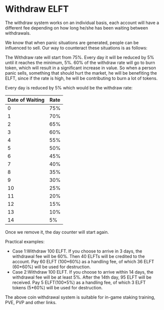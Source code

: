 # Withdraw ELFT

The withdraw system works on an individual basis, each account will have a different fee depending on how long he/she has been waiting between withdrawals.

We know that when panic situations are generated, people can be influenced to sell. Our way to counteract these situations is as follows:

The Withdraw rate will start from 75%. Every day it will be reduced by 5% until it reaches the minimum, 5%. 60% of the withdraw rate will go to burn token, which will result in a significant increase in value. So when a person panic sells, something that should hurt the market, he will be benefiting the ELFT, since if the rate is high, he will be contributing to burn a lot of tokens.

Every day is reduced by 5% which would be the withdraw rate:

| Date of Waiting | Rate |
| --------------- | ---- |
| 0               | 75%  |
| 1               | 70%  |
| 2               | 65%  |
| 3               | 60%  |
| 4               | 55%  |
| 5               | 50%  |
| 6               | 45%  |
| 7               | 40%  |
| 8               | 35%  |
| 9               | 30%  |
| 10              | 25%  |
| 11              | 20%  |
| 12              | 15%  |
| 13              | 10%  |
| 14              | 5%   |

Once we remove it, the day counter will start again.

Practical examples:

* Case 1:Withdraw 100 ELFT. If you choose to arrive in 3 days, the withdrawal fee will be 60%. Then 40 ELFTs will be credited to the account. Pay 60 ELFT (100\*60%) as a handling fee, of which 36 ELFT (60\*60%) will be used for destruction.
* Case 2:Withdraw 100 ELFT. If you choose to arrive within 14 days, the withdrawal fee will be at least 5%. After the 14th day, 95 ELFT will be received. Pay 5 ELFT(100\*5%) as a handling fee, of which 3 ELFT tokens (5\*60%) will be used for destruction.

The above coin withdrawal system is suitable for in-game staking training, PVE, PVP and other links.
